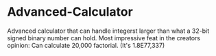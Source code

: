 # Advanced-Calculator
Advanced calculator that can handle integerst larger than what a 32-bit signed binary number can hold. Most impressive feat in the creators opinion: Can calculate 20,000 factorial. (It's 1.8E77,337)
